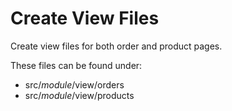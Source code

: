 Create View Files
===

Create view files for both order and product pages.

These files can be found under:
- src/*module*/view/orders
- src/*module*/view/products

